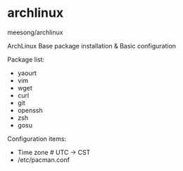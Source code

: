 # archlinux

meesong/archlinux

ArchLinux Base package installation & Basic configuration

Package list:

* yaourt
* vim
* wget
* curl
* git
* openssh
* zsh
* gosu

Configuration items:

* Time zone # UTC -> CST
* /etc/pacman.conf
